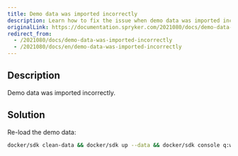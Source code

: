 ```yaml
---
title: Demo data was imported incorrectly
description: Learn how to fix the issue when demo data was imported incorrectly
originalLink: https://documentation.spryker.com/2021080/docs/demo-data-was-imported-incorrectly
redirect_from:
  - /2021080/docs/demo-data-was-imported-incorrectly
  - /2021080/docs/en/demo-data-was-imported-incorrectly
---
```


## Description
Demo data was imported incorrectly.

## Solution
Re-load the demo data:
```bash
docker/sdk clean-data && docker/sdk up --data && docker/sdk console q:w:s -v -s
```
